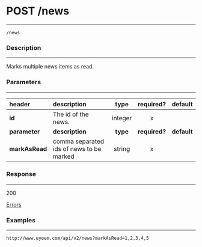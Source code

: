# POST /news 
***
`/news`

### Description
***
Marks multiple news items as read.


### Parameters
***

|header| description| type |required? |default|
|:---------|:--------------|:----------:|:------------:|:------------:|
|**id**|The id of the news.|integer|x||
|**parameter**| **description**| **type** |**required?** |**default**|
|**markAsRead**|comma separated ids of news to be marked|string|x||


### Response
***

200

[Errors](../../resources/errors.md)
### Examples
***

`http://www.eyeem.com/api/v2/news?markAsRead=1,2,3,4,5`




 